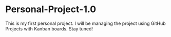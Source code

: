 # Personal-Project-1.0
This is my first personal project. I will be managing the project using GitHub Projects with Kanban boards. Stay tuned!
